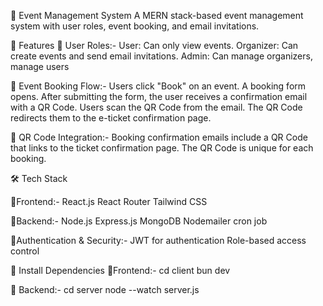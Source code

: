 📌 Event Management System
A MERN stack-based event management system with user roles, event booking, and email invitations.

🚀 Features
🔹 User Roles:-
User: Can only view events.
Organizer: Can create events and send email invitations.
Admin: Can manage organizers, manage users 

🔹 Event Booking Flow:-
Users click "Book" on an event.
A booking form opens.
After submitting the form, the user receives a confirmation email with a QR Code.
Users scan the QR Code from the email.
The QR Code redirects them to the e-ticket confirmation page.

🔹 QR Code Integration:-
Booking confirmation emails include a QR Code that links to the ticket confirmation page.
The QR Code is unique for each booking.

🛠️ Tech Stack

🔹Frontend:-
React.js
React Router
Tailwind CSS

🔹Backend:-
Node.js
Express.js
MongoDB
Nodemailer
cron job

🔹Authentication & Security:-
JWT for authentication
Role-based access control

 📂 Install Dependencies
🔹Frontend:-
cd client
bun dev

🔹 Backend:-
cd server
node --watch server.js

